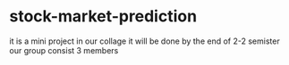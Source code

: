 # stock-market-prediction
it is a mini project in our collage it will be done by the end of 2-2 semister
<br>
our group consist 3 members
